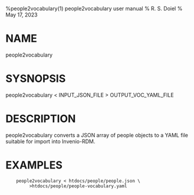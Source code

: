 %people2vocabulary(1) people2vocabulary user manual
% R. S. Doiel
% May 17, 2023

# NAME

people2vocabulary

# SYSNOPSIS

people2vocabulary < INPUT_JSON_FILE > OUTPUT_VOC_YAML_FILE

# DESCRIPTION

people2vocabulary converts a JSON array of people objects to a YAML
file suitable for import into Invenio-RDM.

# EXAMPLES

~~~shell
    people2vocabulary < htdocs/people/people.json \
	     >htdocs/people/people-vocabulary.yaml
~~~


